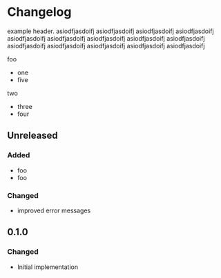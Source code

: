 # Changelog

example header. asiodfjasdoifj asiodfjasdoifj asiodfjasdoifj asiodfjasdoifj asiodfjasdoifj asiodfjasdoifj asiodfjasdoifj asiodfjasdoifj asiodfjasdoifj asiodfjasdoifj asiodfjasdoifj asiodfjasdoifj asiodfjasdoifj asiodfjasdoifj

foo

* one
* five

two

- three
- four

## Unreleased

### Added

- foo
- foo

### Changed

- improved error messages

## 0.1.0

### Changed

- Initial implementation

[Unreleased]: https://github.com/user/repo/compare/v0.1.0...HEAD
[0.1.0]: https://github.com/user/repo/compare/HEAD...v0.1.0
